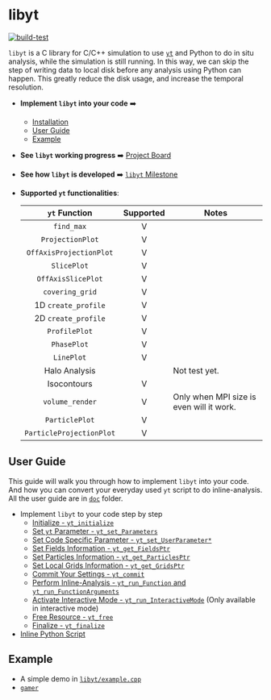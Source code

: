 # libyt
[![build-test](https://github.com/cindytsai/libyt/actions/workflows/build-test.yml/badge.svg?branch=master)](https://github.com/cindytsai/libyt/actions/workflows/build-test.yml)

`libyt` is a C library for C/C++ simulation to use [`yt`](https://yt-project.org/) and Python to do in situ analysis, while the simulation is still running. In this way, we can skip the step of writing data to local disk before any analysis using Python can happen. This greatly reduce the disk usage, and increase the temporal resolution.

- **Implement `libyt` into your code** :arrow_right:
  - [Installation](#installation)
  - [User Guide](#user-guide)
  - [Example](#example)
- **See `libyt` working progress** :arrow_right: [Project Board](https://github.com/calab-ntu/libyt/projects/1)
- **See how `libyt` is developed** :arrow_right: [`libyt` Milestone](https://hackmd.io/@Viukb0eMS-aeoZQudVyJ2w/ryCYwu0xF)
- **Supported `yt` functionalities**:

  |      `yt` Function       | Supported | Notes                                    |
  |:------------------------:|:---------:|------------------------------------------|
  |        `find_max`        |     V     |                                          |
  |     `ProjectionPlot`     |     V     |                                          |
  | `OffAxisProjectionPlot`  |     V     |                                          |
  |       `SlicePlot`        |     V     |                                          |
  |    `OffAxisSlicePlot`    |     V     |                                          |
  |     `covering_grid`      |     V     |                                          |
  |   1D `create_profile`    |     V     |                                          |
  |   2D `create_profile`    |     V     |                                          |
  |      `ProfilePlot`       |     V     |                                          |
  |       `PhasePlot`        |     V     |                                          |
  |        `LinePlot`        |     V     |                                          |
  |      Halo Analysis       |           | Not test yet.                            |
  |       Isocontours        |     V     |                                          |
  |     `volume_render`      |     V     | Only when MPI size is even will it work. |
  |      `ParticlePlot`      |     V     |                                          |
  | `ParticleProjectionPlot` |     V     |                                          |


## User Guide
This guide will walk you through how to implement `libyt` into your code. And how you can convert your everyday used `yt` script to do inline-analysis. All the user guide are in [`doc`](./doc) folder.


- Implement `libyt` to your code step by step
  - [Initialize - `yt_initialize`](doc/libytAPI/Initialize.md#initialize)
  - [Set `yt` Parameter - `yt_set_Parameters`](doc/libytAPI/SetYTParameter.md#set-yt-parameter)
  - [Set Code Specific Parameter - `yt_set_UserParameter*`](doc/libytAPI/SetCodeSpecificParameter.md#set-code-or-user-specific-parameter)
  - [Set Fields Information - `yt_get_FieldsPtr`](doc/libytAPI/SetFieldsInformation.md#set-fields-information)
  - [Set Particles Information - `yt_get_ParticlesPtr`](doc/libytAPI/SetParticlesInformation.md#set-particles-information)
  - [Set Local Grids Information - `yt_get_GridsPtr`](doc/libytAPI/SetLocalGridsInformation.md#set-local-grids-information)
  - [Commit Your Settings - `yt_commit`](doc/libytAPI/CommitYourSettings.md#commit-your-settings)
  - [Perform Inline-Analysis - `yt_run_Function` and `yt_run_FunctionArguments`](doc/libytAPI/PerformInlineAnalysis.md#perform-inline-analysis)
  - [Activate Interactive Mode - `yt_run_InteractiveMode`](doc/libytAPI/ActivateInteractiveMode.md#activate-interactive-mode) (Only available in interactive mode)
  - [Free Resource - `yt_free`](doc/libytAPI/FreeResource.md#free-resource)
  - [Finalize - `yt_finalize`](doc/libytAPI/Finalize.md#finalize)
- [Inline Python Script](doc/InSituPythonAnalysis/InlinePythonScript.md#inline-python-script)

## Example
- A simple demo in [`libyt/example.cpp`](./example/example.cpp)
- [`gamer`](https://github.com/gamer-project/gamer/tree/master/src/YT)
